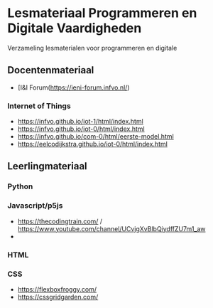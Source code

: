 # Lesmateriaal Programmeren en Digitale Vaardigheden
Verzameling lesmaterialen voor programmeren en digitale 

## Docentenmateriaal
* [I&I Forum(https://ieni-forum.infvo.nl/)

### Internet of Things
* https://infvo.github.io/iot-1/html/index.html
* https://infvo.github.io/iot-0/html/index.html
* https://infvo.github.io/com-0/html/eerste-model.html
* https://eelcodijkstra.github.io/iot-0/html/index.html

## Leerlingmateriaal

### Python

### Javascript/p5js
* https://thecodingtrain.com/ / https://www.youtube.com/channel/UCvjgXvBlbQiydffZU7m1_aw
* 

### HTML

### CSS
* https://flexboxfroggy.com/
* https://cssgridgarden.com/


